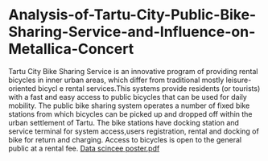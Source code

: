 # Analysis-of-Tartu-City-Public-Bike-Sharing-Service-and-Influence-on-Metallica-Concert
Tartu City Bike Sharing Service is an innovative program of providing rental bicycles in inner urban areas, which differ from traditional mostly leisure-oriented bicycl e rental services.This systems provide residents (or tourists) with a fast and easy access to public bicycles that can be used for daily mobility. The public bike sharing system operates a number of fixed bike stations from which bicycles can be picked up and dropped off within the urban settlement of  Tartu. The bike stations have docking station and service terminal for system access,users registration, rental and docking of bike for return and charging. Access to bicycles is open to the general public at a rental fee.
[Data scincee poster.pdf](https://github.com/Tunji-2020/Analysis-of-Tartu-City-Public-Bike-Sharing-Service-and-Influence-on-Metallica-Concert/files/6250646/Data.scincee.poster.pdf)
